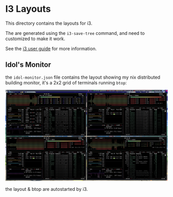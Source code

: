 # I3 Layouts

This directory contains the layouts for i3.

The are generated using the `i3-save-tree` command, and need to customized to make it work.

See the [i3 user guide](https://i3wm.org/docs/layout-saving.html) for more information.

## Idol's Monitor

the `idol-monitor.json` file contains the layout showing my nix distributed building monitor, it's a 2x2 grid of terminals running `btop`:

![](/hosts/idols/_img/nix-distributed-building.webp)

the layout & btop are autostarted by i3.
